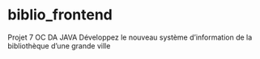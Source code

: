 # biblio_frontend
Projet 7 OC DA JAVA Développez le nouveau système d’information de la bibliothèque d’une grande ville
